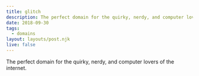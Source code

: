 ```yaml
---
title: glitch
description: The perfect domain for the quirky, nerdy, and computer lovers of the internet.
date: 2018-09-30
tags:
  - domains
layout: layouts/post.njk
live: false
---
```


The perfect domain for the quirky, nerdy, and computer lovers of the internet.

